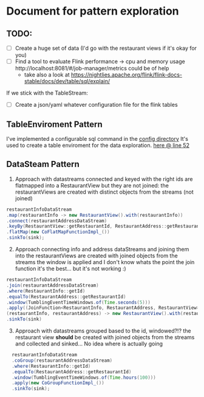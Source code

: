 # Document for pattern exploration
## TODO:
- [ ] Create a huge set of data (I'd go with the restaurant views if it's okay for you)
- [ ] Find a tool to evaluate Flink performance -> cpu and memory usage http://localhost:8081/#/job-manager/metrics could be of help
  - take also a look at https://nightlies.apache.org/flink/flink-docs-stable/docs/dev/table/sql/explain/ 

If we stick with the TableStream:
- [ ] Create a json/yaml whatever configuration file for the flink tables

## TableEnviroment Pattern
I've implemented a configurable sql command in the [config directory](./.config)
It's used to create a table enviroment for the data exploration. [here @ line 52](./flinkfood-demo/src/main/java/org/flinkfood/flinkjobs/RestaurantView.java#here)

## DataSteam Pattern
1. Approach with datastreams connected and keyed with the right
  ids are flatmapped into a RestaurantView but they are not joined:
  the restaurantViews are created with distinct objects from the streams (not joined)
```Java
restaurantInfoDataStream
.map(restaurantInfo -> new RestaurantView().with(restaurantInfo))
.connect(restaurantAddressDataStream)
.keyBy(RestaurantView::getRestaurantId, RestaurantAddress::getRestaurantId)
.flatMap(new CoFlatMapFunctionImpl_())
.sinkTo(sink);
```

2. Approach connecting info and address dataStreams and joining them into
  the restaurantViews are created with joined objects from the streams
  the window is applied and I don't know whats the point
  the join function it's the best... but it's not working :)
  
``` Java
restaurantInfoDataStream
.join(restaurantAddressDataStream)
.where(RestaurantInfo::getId)
.equalTo(RestaurantAddress::getRestaurantId)
.window(TumblingEventTimeWindows.of(Time.seconds(5)))
.apply((JoinFunction<RestaurantInfo, RestaurantAddress, RestaurantView>)
(restaurantInfo, restaurantAddress) -> new RestaurantView().with(restaurantInfo).with(restaurantAddress))
.sinkTo(sink)
```

3. Approach with datastreams grouped based to the id,
  windowed?!?
  the restaurant view **should** be created with joined objects from the streams
  and collected and sinked... No idea where is actually going
 ``` Java
   restaurantInfoDataStream
   .coGroup(restaurantAddressDataStream)
   .where(RestaurantInfo::getId)
   .equalTo(RestaurantAddress::getRestaurantId)
   .window(TumblingEventTimeWindows.of(Time.hours(100)))
   .apply(new CoGroupFunctionImpl_())
   .sinkTo(sink);
```
